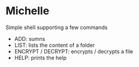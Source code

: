 # Michelle

Simple shell supporting a few commands
* ADD: sumns
* LIST: lists the content of a folder
* ENCRYPT / DECRYPT: encrypts / decrypts a file
* HELP: prints the help
